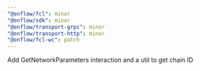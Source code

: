 ```yaml
---
"@onflow/fcl": minor
"@onflow/sdk": minor
"@onflow/transport-grpc": minor
"@onflow/transport-http": minor
"@onflow/fcl-wc": patch
---
```


Add GetNetworkParameters interaction and a util to get chain ID
